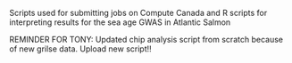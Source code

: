 Scripts used for submitting jobs on Compute Canada and R scripts for interpreting results for the sea age GWAS in Atlantic Salmon


REMINDER FOR TONY: Updated chip analysis script from scratch because of new grilse data. Upload new script!!
